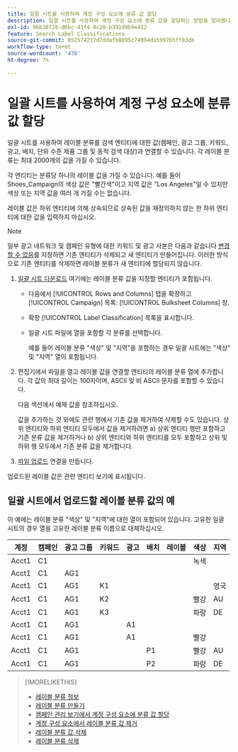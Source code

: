```yaml
---
title: 일괄 시트를 사용하여 계정 구성 요소에 분류 값 할당
description: 일괄 시트를 사용하여 계정 구성 요소에 분류 값을 할당하는 방법을 알아봅니다.
exl-id: 9bb38f28-d6bc-41f4-9c28-b391d9b9e412
feature: Search Label Classifications
source-git-commit: 052574217d7ddafb8895c74094da5997b5ff83db
workflow-type: tm+mt
source-wordcount: '478'
ht-degree: 7%

---
```


# 일괄 시트를 사용하여 계정 구성 요소에 분류 값 할당

일괄 시트를 사용하여 레이블 분류를 검색 엔티티에 대한 값(캠페인, 광고 그룹, 키워드, 광고, 배치, 단위 수준 제품 그룹 및 동적 검색 대상)과 연결할 수 있습니다. 각 레이블 분류는 최대 2000개의 값을 가질 수 있습니다.

각 엔티티는 분류당 하나의 레이블 값을 가질 수 있습니다. 예를 들어 Shoes_Campaign의 색상 값은 &quot;빨간색&quot;이고 지역 값은 &quot;Los Angeles&quot;일 수 있지만 색상 또는 지역 값을 여러 개 가질 수는 없습니다.

레이블 값은 하위 엔티티에 의해 상속되므로 상속된 값을 재정의하지 않는 한 하위 엔티티에 대한 값을 입력하지 마십시오.

>[!NOTE]
>
>일부 광고 네트워크 및 캠페인 유형에 대한 키워드 및 광고 사본은 다음과 같습니다 [변경할 수 없음](/help/search-social-commerce/campaign-management/faqs-campaigns.md)를 지정하면 기존 엔티티가 삭제되고 새 엔티티가 만들어집니다. 이러한 방식으로 기존 엔티티를 삭제하면 레이블 분류가 새 엔티티에 할당되지 않습니다.

1. [일괄 시트 다운로드](/help/search-social-commerce/campaign-management/bulksheets/bulksheet-download.md) 여기에는 레이블 분류 값을 지정할 엔티티가 포함됩니다.

   * 다음에서 [!UICONTROL Rows and Columns] 탭을 확장하고 [!UICONTROL Campaign] 목록: [!UICONTROL Bulksheet Columns] 창.

   * 확장 [!UICONTROL Label Classification] 목록을 표시합니다.

   * 일괄 시트 파일에 열을 포함할 각 분류를 선택합니다.

     예를 들어 레이블 분류 &quot;색상&quot; 및 &quot;지역&quot;을 포함하는 경우 일괄 시트에는 &quot;색상&quot; 및 &quot;지역&quot; 열이 포함됩니다.

1. 편집기에서 파일을 열고 레이블 값을 연결할 엔티티의 레이블 분류 열에 추가합니다. 각 값의 최대 길이는 100자이며, ASCII 및 비 ASCII 문자를 포함할 수 있습니다.

   다음 섹션에서 예제 값을 참조하십시오.

   값을 추가하는 것 외에도 관련 행에서 기존 값을 제거하여 삭제할 수도 있습니다. 상위 엔티티와 하위 엔티티 모두에서 값을 제거하려면 a) 상위 엔티티 행만 포함하고 기존 분류 값을 제거하거나 b) 상위 엔티티와 하위 엔티티를 모두 포함하고 상위 및 하위 행 모두에서 기존 분류 값을 제거합니다.

1. [파일 업로드](/help/search-social-commerce/campaign-management/bulksheets/bulksheet-upload.md) 연결을 만듭니다.

업로드된 레이블 값은 관련 엔티티 보기에 표시됩니다.

## 일괄 시트에서 업로드할 레이블 분류 값의 예

이 예에는 레이블 분류 &quot;색상&quot; 및 &quot;지역&quot;에 대한 열이 포함되어 있습니다. 고유한 일괄 시트의 경우 열을 고유한 레이블 분류 이름으로 대체하십시오.

| 계정 | 캠페인 | 광고 그룹 | 키워드 | 광고 | 배치 | 레이블 | 색상 | 지역 |
|---|---|---|---|---|---|---|---|---|
| Acct1 | C1 | | | | | | 녹색 | |
| Acct1 | C1 | AG1 | | | | | | |
| Acct1 | C1 | AG1 | K1 | | | | | 영국 |
| Acct1 | C1 | AG1 | K2 | | | | 빨강 | AU |
| Acct1 | C1 | AG1 | K3 | | | | 파랑 | DE |
| Acct1 | C1 | AG1 | | A1 | | | | |
| Acct1 | C1 | AG1 | | A1 | | | 빨강 | |
| Acct1 | C1 | AG1 | | | P1 | | 빨강 | AU |
| Acct1 | C1 | AG1 | | | P2 | | 파랑 | DE |

>[!MORELIKETHIS]
>
>* [레이블 분류 정보](classification-about.md)
>* [레이블 분류 만들기](classification-create.md)
>* [캠페인 관리 보기에서 계정 구성 요소에 분류 값 할당](classification-values-assign-campaign-management.md)
>* [계정 구성 요소에서 레이블 분류 값 제거](classification-values-remove.md)
>* [레이블 분류 값 삭제](classification-values-delete.md)
>* [레이블 분류 삭제](classification-delete.md)
